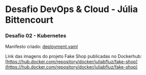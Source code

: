 # Desafio DevOps & Cloud - Júlia Bittencourt

### Desafio 02 - Kubernetes

Manifesto criado: [deployment.yaml](https://github.com/juliabfluz/fake-shop/blob/main/k8s/deployment.yaml)

Link das imagens do projeto Fake Shop publicadas no Dockerhub: [https://hub.docker.com/repository/docker/juliabfluz/fake-shop](https://hub.docker.com/repository/docker/juliabfluz/fake-shop)